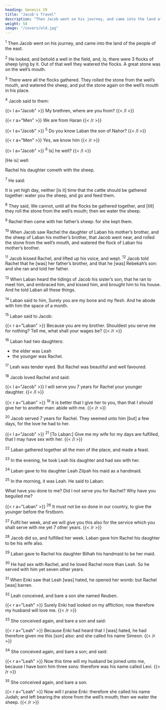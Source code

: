 ```yaml
---
heading: Genesis 29
title: "Jacob's Travel"
description: "Then Jacob went on his journey, and came into the land of the people of the east"
weight: 58
image: "/covers/old.jpg"
---
```



<sup>1</sup> Then Jacob went on his journey, and came into the land of the people of the east. 

<sup>2</sup> He looked, and behold a well in the field, and, lo, there were 3 flocks of sheep lying by it. Out of that well they watered the flocks. A great stone was on the well’s mouth.

<sup>3</sup> There were all the flocks gathered. They rolled the stone from the well’s mouth, and watered the sheep, and put the stone again on the well’s mouth in his place. 

<sup>4</sup> Jacob said to them:


{{< l a="Jacob" >}}
My brethren, where are you from?
{{< /l >}}

{{< r a="Men" >}}
We are from Haran
{{< /r >}}


{{< l a="Jacob" >}}
<sup>5</sup> Do you know Laban the son of Nahor?
{{< /l >}}

{{< r a="Men" >}}
Yes, we know him
{{< /r >}}


{{< l a="Jacob" >}}
<sup>6</sup> Is] he well?
{{< /l >}}

[He is] well: 


Rachel his daughter cometh with the sheep. 

<sup>7</sup> He said:

It is yet high day, neither [is it] time that the cattle should be gathered together: water you the sheep, and go and feed them.

<sup>8</sup> They said, We cannot, until all the flocks be gathered together, and [till] they roll the stone from the well’s mouth; then we water the sheep.

<sup>9</sup> Rachel then came with her father’s sheep: for she kept them. 

<sup>10</sup> When Jacob saw Rachel the daughter of Laban his mother’s brother, and the sheep of Laban his mother’s brother, that Jacob went near, and rolled the stone from the well’s mouth, and watered the flock of Laban his mother’s brother. 

<sup>11</sup> Jacob kissed Rachel, and lifted up his voice, and wept. <sup>12</sup> Jacob told Rachel that he [was] her father’s brother, and that he [was] Rebekah’s son: and she ran and told her father. 


<sup>13</sup> When Laban heard the tidings of Jacob his sister’s son, that he ran to meet him, and embraced him, and kissed him, and brought him to his house. And he told Laban all these things. 


<sup>14</sup> Laban said to him, Surely you are my bone and my flesh. And he abode with him the space of a month.

<sup>15</sup> Laban said to Jacob:


{{< r a="Laban" >}}
Because you are my brother. Shouldest you serve me for nothing? Tell me, what shall your wages be?
{{< /r >}}



<sup>16</sup> Laban had two daughters: 
- the elder was Leah
- the younger was Rachel. 

<sup>17</sup> Leah was tender eyed. But Rachel was beautiful and well favoured.

<sup>18</sup> Jacob loved Rachel and said:

{{< l a="Jacob" >}}
I will serve you 7 years for Rachel your younger daughter. 
{{< /l >}}

{{< r a="Laban" >}}
<sup>19</sup> It is better that I give her to you, than that I should give her to another man: abide with me. 
{{< /r >}}


<sup>20</sup> Jacob served 7 years for Rachel. They seemed unto him [but] a few days, for the love he had to her.

{{< l a="Jacob" >}}
<sup>21</sup> [To Laban:] Give me my wife for my days are fulfilled, that I may have sex with her. 
{{< /l >}}


<sup>22</sup> Laban gathered together all the men of the place, and made a feast. 

<sup>23</sup> In the evening, he took Leah his daughter and had sex with her.

<sup>24</sup> Laban gave to his daughter Leah Zilpah his maid as a handmaid. 

<sup>25</sup> In the morning, it was Leah. He said to Laban:

What have you done to me? Did I not serve you for Rachel? Why have you beguiled me? 

{{< r a="Laban" >}}
<sup>26</sup> It must not be so done in our country, to give the younger before the firstborn.

<sup>27</sup> Fulfil her week, and we will give you this also for the service which you shalt serve
with me yet 7 other years. 
{{< /r >}}


<sup>28</sup> Jacob did so, and fulfilled her week. Laban gave him Rachel his daughter to be his wife also. 

<sup>29</sup> Laban gave to Rachel his daughter Bilhah his handmaid to be her maid.

<sup>30</sup> He had sex with Rachel, and he loved Rachel more than Leah. So he served with him yet seven other years.

<sup>31</sup> When Enki saw that Leah [was] hated, he opened her womb: but Rachel [was] barren.

<sup>32</sup> Leah conceived, and bare a son she named Reuben.

{{< r a="Leah" >}}
Surely Enki had looked on my affliction; now therefore my husband will love me.
{{< /r >}}

<sup>33</sup> She conceived again, and bare a son and said:

{{< r a="Leah" >}}
Because Enki had heard that I [was] hated, he had therefore given me this [son] also: and she called his name Simeon. 
{{< /r >}}

<sup>34</sup> She conceived again, and bare a son; and said:

{{< r a="Leah" >}}
Now this time will my husband be joined unto me, because I have born him three sons: therefore was his name called Levi. 
{{< /r >}}

<sup>35</sup> She conceived again, and bare a son. 

{{< r a="Leah" >}}
Now will I praise Enki: therefore she called his name Judah; and left bearing.the stone from the well’s mouth; then we water the sheep.
{{< /r >}}